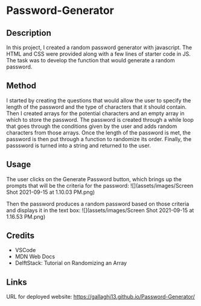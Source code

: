 # Password-Generator

## Description
In this project, I created a random password generator with javascript. The HTML and CSS were provided along with a few lines of starter code in JS. The task was to develop the function that would generate a random password.

## Method
I started by creating the questions that would allow the user to specify the length of the password and the type of characters that it should contain. Then I created arrays for the potential characters and an empty array in which to store the password. The password is created through a while loop that goes through the conditions given by the user and adds random characters from those arrays. Once the length of the password is met, the password is then put through a function to randomize its order. Finally, the passsword is turned into a string and returned to the user.  

## Usage
The user clicks on the Generate Password button, which brings up the prompts that will be the criteria for the password:
![](assets/images/Screen Shot 2021-09-15 at 1.10.03 PM.png)

Then the password produces a random password based on those criteria and displays it in the text box:
![](assets/images/Screen Shot 2021-09-15 at 1.16.53 PM.png)

## Credits
- VSCode
- MDN Web Docs
- DelftStack: Tutorial on Randomizing an Array

## Links
URL for deployed website: https://gallaghj13.github.io/Password-Generator/